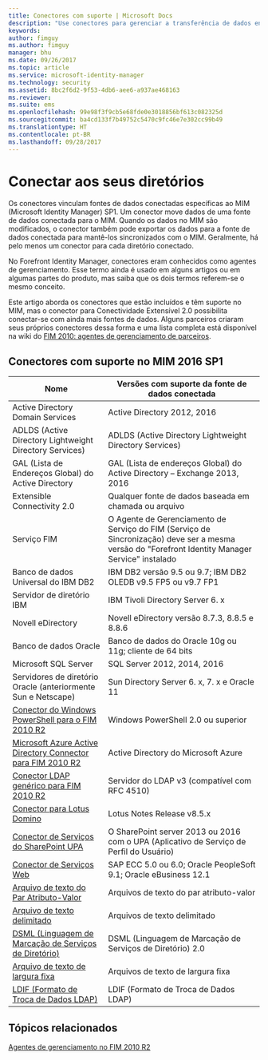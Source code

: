 ```yaml
---
title: Conectores com suporte | Microsoft Docs
description: "Use conectores para gerenciar a transferência de dados entre o MIM e suas fontes de dados conectadas."
keywords: 
author: fimguy
ms.author: fimguy
manager: bhu
ms.date: 09/26/2017
ms.topic: article
ms.service: microsoft-identity-manager
ms.technology: security
ms.assetid: 8bc2f6d2-9f53-4db6-aee6-a937ae468163
ms.reviewer: 
ms.suite: ems
ms.openlocfilehash: 99e98f3f9cb5e68fde0e3018856bf613c082325d
ms.sourcegitcommit: ba4cd133f7b49752c5470c9fc46e7e302cc99b49
ms.translationtype: HT
ms.contentlocale: pt-BR
ms.lasthandoff: 09/28/2017
---
```

# <a name="connect-to-your-directories"></a>Conectar aos seus diretórios

Os conectores vinculam fontes de dados conectadas específicas ao MIM (Microsoft Identity Manager) SP1. Um conector move dados de uma fonte de dados conectada para o MIM. Quando os dados no MIM são modificados, o conector também pode exportar os dados para a fonte de dados conectada para mantê-los sincronizados com o MIM. Geralmente, há pelo menos um conector para cada diretório conectado.

No Forefront Identity Manager, conectores eram conhecidos como agentes de gerenciamento. Esse termo ainda é usado em alguns artigos ou em algumas partes do produto, mas saiba que os dois termos referem-se o mesmo conceito.

Este artigo aborda os conectores que estão incluídos e têm suporte no MIM, mas o conector para Conectividade Extensível 2.0 possibilita conectar-se com ainda mais fontes de dados. Alguns parceiros criaram seus próprios conectores dessa forma e uma lista completa está disponível na wiki do [FIM 2010: agentes de gerenciamento de parceiros](http://social.technet.microsoft.com/wiki/contents/articles/1589.fim-2010-management-agents-from-partners.aspx).

## <a name="supported-connectors-in-mim-2016-sp1"></a>Conectores com suporte no MIM 2016 SP1

| Nome | Versões com suporte da fonte de dados conectada |
| ---- | ----------------------------------------------- |
| Active Directory Domain Services | Active Directory 2012, 2016 |
| ADLDS (Active Directory Lightweight Directory Services) | ADLDS (Active Directory Lightweight Directory Services) |
| GAL (Lista de Endereços Global) do Active Directory | GAL (Lista de endereços Global) do Active Directory – Exchange 2013, 2016 |
| Extensible Connectivity 2.0 | Qualquer fonte de dados baseada em chamada ou arquivo |
| Serviço FIM | O Agente de Gerenciamento de Serviço do FIM (Serviço de Sincronização) deve ser a mesma versão do "Forefront Identity Manager Service" instalado |
| Banco de dados Universal do IBM DB2 | IBM DB2 versão 9.5 ou 9.7; IBM DB2 OLEDB v9.5 FP5 ou v9.7 FP1 |
| Servidor de diretório IBM | IBM Tivoli Directory Server 6. x |
| Novell eDirectory | Novell eDirectory versão 8.7.3, 8.8.5 e 8.8.6 |
| Banco de dados Oracle | Banco de dados do Oracle 10g ou 11g; cliente de 64 bits |
| Microsoft SQL Server | SQL Server 2012, 2014, 2016 |
| Servidores de diretório Oracle (anteriormente Sun e Netscape) | Sun Directory Server 6. x, 7. x e Oracle 11 |
| [Conector do Windows PowerShell para o FIM 2010 R2](https://msdn.microsoft.com/en-us/library/dn640417.aspx) | Windows PowerShell 2.0 ou superior |
| [Microsoft Azure Active Directory Connector para FIM 2010 R2](https://msdn.microsoft.com/en-us/library/dn511001.aspx) | Active Directory do Microsoft Azure |
| [Conector LDAP genérico para FIM 2010 R2](https://msdn.microsoft.com/en-us/library/dn510997.aspx) | Servidor do LDAP v3 (compatível com RFC 4510) |
| [Conector para Lotus Domino](https://msdn.microsoft.com/en-us/library/hh859750.aspx) | Lotus Notes Release v8.5.x |
| [Conector de Serviços do SharePoint UPA](https://msdn.microsoft.com/en-us/library/dn511003.aspx) | O SharePoint server 2013 ou 2016 com o UPA (Aplicativo de Serviço de Perfil do Usuário) |
| [Conector de Serviços Web](https://www.microsoft.com/en-us/download/details.aspx?id=51495) | SAP ECC 5.0 ou 6.0; Oracle PeopleSoft 9.1; Oracle eBusiness 12.1 |
| [Arquivo de texto do Par Atributo-Valor](https://technet.microsoft.com/en-us/library/cc708644(v=ws.10).aspx) | Arquivos de texto do par atributo-valor |
| [Arquivo de texto delimitado](https://technet.microsoft.com/en-us/library/cc720612(v=ws.10).aspx) | Arquivos de texto delimitado |
| [DSML (Linguagem de Marcação de Serviços de Diretório)](https://technet.microsoft.com/en-us/library/cc720660(v=ws.10).aspx) | DSML (Linguagem de Marcação de Serviços de Diretório) 2.0 |
| [Arquivo de texto de largura fixa](https://technet.microsoft.com/en-us/library/cc720633(v=ws.10).aspx) | Arquivos de texto de largura fixa |
| [LDIF (Formato de Troca de Dados LDAP)](https://technet.microsoft.com/en-us/library/cc708662(v=ws.10).aspx) | LDIF (Formato de Troca de Dados LDAP) |

## <a name="related-topics"></a>Tópicos relacionados

[Agentes de gerenciamento no FIM 2010 R2](https://technet.microsoft.com/library/jj133885.aspx)
